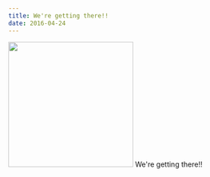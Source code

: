 ```yaml
---
title: We're getting there!!
date: 2016-04-24 
---
```

<img src="/Photos/2016-04-24/20160424-152051-26791061685-o.jpp" width=250 /> 
We're getting there!!﻿